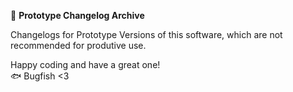 📑 **Prototype Changelog Archive**

Changelogs for Prototype Versions of this software, which are not recommended for produtive use.

Happy coding and have a great one!  
🐟 Bugfish <3
